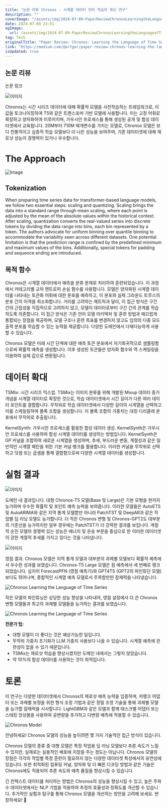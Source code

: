 ```yaml
---
title: "논문 리뷰 Chronos - 시계열 데이터 언어 학습의 최신 연구"
description: ""
coverImage: "/assets/img/2024-07-09-PaperReviewChronosLearningtheLanguageofTimeSeries_0.png"
date: 2024-07-09 23:51
ogImage:
  url: /assets/img/2024-07-09-PaperReviewChronosLearningtheLanguageofTimeSeries_0.png
tag: Tech
originalTitle: "Paper Review: Chronos: Learning the Language of Time Series"
link: "https://medium.com/@artgor/paper-review-chronos-learning-the-language-of-time-series-edd79dd4fc96"
isUpdated: true
---
```


## 논문 리뷰

논문 링크

![이미지](/assets/img/2024-07-09-PaperReviewChronosLearningtheLanguageofTimeSeries_0.png)

Chronos는 시간 시리즈 데이터에 대해 확률적 모델을 사전학습하는 프레임워크로, 이 값을 토크나이징하여 T5와 같은 트랜스포머 기반 모델에 사용합니다. 이는 고정 어휘로 확장하고 양자화하여 이루어지며, 가우시안 프로세스를 통해 생성된 공개 및 합성 데이터셋에서 교육됩니다. 20M부터 710M 매개변수를 가지는 모델로, Chronos 모델은 보다 전통적이고 심층적 학습 모델보다 더 나은 성능을 보여주며, 기존 데이터셋에 대해 제로샷 성능이 경쟁력이 있거나 우수합니다.

<div class="content-ad"></div>

# The Approach

![Image](/assets/img/2024-07-09-PaperReviewChronosLearningtheLanguageofTimeSeries_1.png)

## Tokenization

When preparing time series data for transformer-based language models, we follow two essential steps: scaling and quantizing. Scaling brings the data into a standard range through mean scaling, where each point is adjusted by the mean of the absolute values within the historical context. After scaling, quantization converts the real-valued series into discrete tokens by dividing the data range into bins, each bin represented by a token. The authors advocate for uniform binning over quantile binning to accommodate the variability seen across different datasets. One potential limitation is that the prediction range is confined by the predefined minimum and maximum values of the bins. Additionally, special tokens for padding and sequence ending are introduced.

<div class="content-ad"></div>

## 목적 함수

Chronos은 시계열 데이터에서 예측을 분류 문제로 처리하여 훈련되었습니다. 이 과정에서 카테고리별 교차 엔트로피 손실 함수를 사용합니다. 모델은 양자화된 시계열 데이터를 나타내는 토큰화 어휘에 대한 분포를 예측하고, 이 분포와 실제 그라운드 트루스의 분포 간의 이격을 최소화합니다. 거리를 고려하는 메트릭과 달리, 이 접근 방식은 구간 간의 근접성을 직접적으로 고려하지 않고, 모델이 데이터로부터 구간 간의 관계를 학습하도록 의존합니다. 이 접근 방식은 기존 언어 모델 아키텍처 및 훈련 방법과 매끄럽게 통합되는 장점을 제공하며, 모델 구조나 훈련 목표를 변경하지 않고도 임의의 다중 모드 출력 분포를 학습할 수 있는 능력을 제공합니다. 다양한 도메인에서 다재다능하게 사용할 수 있습니다.

Chronos 모델은 미래 시간 단계에 대한 예측 토큰 분포에서 자기회귀적으로 샘플링함으로써 확률적 예측을 생성합니다. 이후 생성된 토큰들은 양자화 함수와 역 스케일링을 이용하여 실제 값으로 변환됩니다.

# 데이터 확대

<div class="content-ad"></div>

TSMix: 시간 시리즈 믹스업. TSMix는 이미지 분류를 위해 개발된 Mixup 데이터 증가 개념을 시계열 데이터로 확장한 것으로, 학습 데이터셋에서 시간 길이가 다른 여러 데이터 포인트를 결합합니다. 무작위로 학습 데이터셋에서 다양한 길이의 시계열을 선택하고 이를 스케일링하여 볼록 조합을 생성합니다. 이 볼록 조합의 가중치는 대칭 디리클레 분포에서 무작위로 추출됩니다.

KernelSynth: 가우시안 프로세스를 활용한 합성 데이터 생성. KernelSynth은 가우시안 프로세스를 사용하여 합성 시계열 데이터를 생성하는 방법입니다. KernelSynth은 GP 커널을 조합하여 새로운 시계열을 생성하며, 추세, 부드러운 변동, 계절성과 같은 일반적인 시계열 패턴을 위한 기본 커널 뱅크를 활용합니다. 이러한 커널을 무작위로 선택하고 덧셈 또는 곱셈을 통해 결합함으로써 다양한 시계열 데이터를 생성합니다.

<div class="content-ad"></div>

# 실험 결과

![이미지](/assets/img/2024-07-09-PaperReviewChronosLearningtheLanguageofTimeSeries_4.png)

도메인 내 결과입니다. 대형 Chronos-T5 모델(Base 및 Large)은 기본 모형을 현저히 능가하며 우수한 확률적 및 포인트 예측 능력을 보여줍니다. 이러한 모델들은 AutoETS 및 AutoARIMA와 같은 지역 통계 모델뿐만 아니라 PatchTST 및 DeepAR과 같은 작업별 딥 러닝 모델도 능가합니다. 더 작은 Chronos 변형 및 Chronos-GPT2도 대부분의 기준선을 능가하지만 일부 경우에는 PatchTST가 더 강력한 결과를 보입니다. 계절적 순진 모델의 경쟁력 있는 성능은 에너지 및 운송 부문을 중심으로 한 이러한 데이터셋이 강한 계절적 추세를 가지고 있다는 것을 나타냅니다.

![이미지](/assets/img/2024-07-09-PaperReviewChronosLearningtheLanguageofTimeSeries_5.png)

<div class="content-ad"></div>

영점 결과. Chronos 모델은 지역 통계 모델과 대부분의 과제별 모델보다 확률적 예측에서 우수한 성과를 보였습니다. Chronos-T5 Large 모델은 점 예측에서 세 번째로 랭크되었습니다. 심지어 ForecastPFN (영점 예측기)와 GPT4TS (GPT2의 파인튜단 모델)보다도 뛰어나며, 종합적인 시계열 예측 모델로서 주목할만한 잠재력을 나타냈습니다.

![Chronos Learning the Language of Time Series](/assets/img/2024-07-09-PaperReviewChronosLearningtheLanguageofTimeSeries_6.png)

작은 모델의 파인튜닝은 상당한 성능 향상을 나타내어, 영점 설정에서 더 큰 Chronos 변형 모델들과 최고의 과제별 모델들을 능가하는 결과를 보였습니다.

![Chronos Learning the Language of Time Series](/assets/img/2024-07-09-PaperReviewChronosLearningtheLanguageofTimeSeries_7.png)

<div class="content-ad"></div>

**전문가 팁:**

- 대형 모델이 더 좋다는 것은 예상가능한 일입니다.
- 무작위 가중치 초기화가 LLM 가중치 사용보다 나을 수 있습니다. 시계열 예측에 관련성이 없을 수 있기 때문입니다.
- TSMix는 제로샷 학습을 향상시켰지만 도메인 내에서는 그렇지 않았습니다.
- 약 10%의 합성 데이터를 사용하는 것이 최적입니다.

# 토론

이 연구는 다양한 데이터셋에서 Chronos의 제로샷 예측 능력을 입증하며, 저랭크 어댑터 또는 과제별 보정을 위한 형식 조정 기법과 같은 정밀 조정 기술을 통해 과제별 모델을 능가할 잠재력을 시사합니다. LightGBM과 같은 모델과 함께 태스크별 어댑터 또는 스태킹 앙상블을 사용하여 공변량을 추가하고 다변량 예측에 적용할 수 있습니다.

<div class="content-ad"></div>

![Chronos Model](/assets/img/2024-07-09-PaperReviewChronosLearningtheLanguageofTimeSeries_8.png)

안녕하세요! Chronos 모델의 성능을 높이려면 몇 가지 기술적인 접근 방식이 있습니다.

Chronos 모델의 종류 중 대형 모델은 특정 작업용 딥 러닝 모델보다 추론 속도가 느릴 수 있지만, 실제로는 실용적인 배포에 지장을 주는 정도는 아닙니다. Chronos 모델의 장점은 각각의 작업별 특정 훈련이 필요하지 않는 다양한 데이터셋 특성에서의 유연성에 있습니다. 또한 최적화된 컴퓨팅 커널, 양자화 및 더 빠른 디코딩 방법과 같은 기술은 Chronos에도 적용되어 추론 속도와 예측 품질을 향상시킬 수 있습니다.

긴 컨텍스트 데이터를 처리하는 방법은 Chronos의 성능을 향상시킬 수 있고, 높은 주파수 데이터셋에서는 NLP 기법을 적용하여 추정의 효율성과 정확도를 개선할 수 있습니다. 추가적인 실험과 탐구를 통해 Chronos 모델을 개선하는 방안을 고려해 보세요. 번창하세요! 🌟

